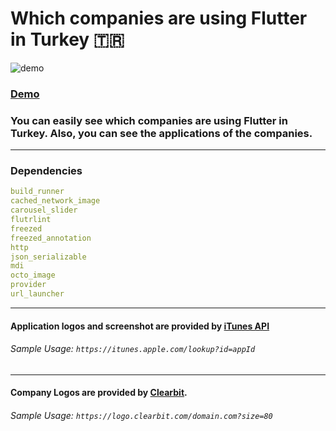 # Which companies are using Flutter in Turkey 🇹🇷

![demo](https://user-images.githubusercontent.com/21019611/113452409-94173780-940c-11eb-8cfe-7bea32f70765.gif)

### [Demo](https://adem68.github.io/flutter_company_listing/#/)

###  You can easily see which companies are using Flutter in Turkey. Also, you can see the applications of the companies.

----
### Dependencies

```yaml
build_runner
cached_network_image
carousel_slider
flutrlint
freezed
freezed_annotation
http
json_serializable
mdi
octo_image
provider
url_launcher
```


----

#### Application logos and screenshot are provided by [iTunes API](https://itunes.apple.com/lookup?id=640199958)

###### Sample Usage: `https://itunes.apple.com/lookup?id=appId`

----

#### Company Logos are provided by [Clearbit](https://clearbit.com/).

###### Sample Usage: `https://logo.clearbit.com/domain.com?size=80`
